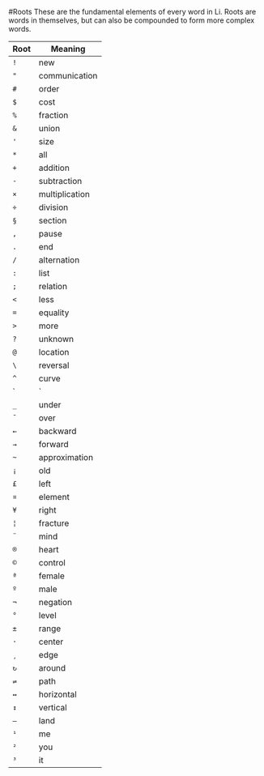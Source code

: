 #Roots
These are the fundamental elements of every word in Li. Roots are words in themselves, but can also be compounded to form more complex words.

Root|Meaning
---|---
`!`|new
`"`|communication
`#`|order
`$`|cost
`%`|fraction
`&`|union
`'`|size
`*`|all
`+`|addition
`-`|subtraction
`×`|multiplication
`÷`|division
`§`|section
`,`|pause
`.`|end
`/`|alternation
`:`|list
`;`|relation
`<`|less
`=`|equality
`>`|more
`?`|unknown
`@`|location
`\`|reversal
`^`|curve
`|`|straight
`_`|under
`¯`|over
`←`|backward
`→`|forward
`~`|approximation
`¡`|old
`£`|left
`¤`|element
`¥`|right
`¦`|fracture
`¨`|mind
`®`|heart
`©`|control
`ª`|female
`º`|male
`¬`|negation
`°`|level
`±`|range
`·`|center
`¸`|edge
`↻`|around
`⇌`|path
`↔`|horizontal
`↕`|vertical
`―`|land
`¹`|me
`²`|you
`³`|it
